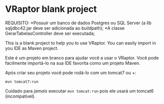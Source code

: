 # VRaptor blank project

REQUISITO:
*Possuir um banco de dados Postgres ou SQL Server (a lib sqljdbc42.jar deve ser adicionada ao buildpath);
*A classe GerarTabelasController deve ser executada;

This is a blank project to help you to use VRaptor. You can easily import in you IDE as Maven project.

Este é um projeto em branco para ajudar você a usar o VRaptor. Você pode facilmente importá-lo na sua IDE favorita como um projeto Maven.

Após criar seu projeto você pode rodá-lo com um tomcat7 ou +:

```
mvn tomcat7:run
```

Cuidado para *jamais* executar `mvn tomcat:run` pois ele usará um tomcat6 (incompatível).
